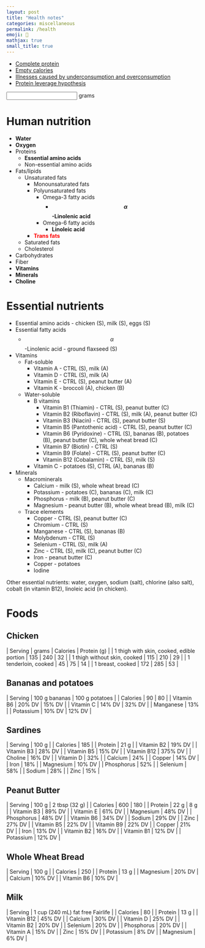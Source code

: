 ```yaml
---
layout: post
title: "Health notes"
categories: miscellaneous
permalink: /health
emoji: 🫠
mathjax: true
small_title: true
---
```


- [Complete protein](https://en.wikipedia.org/wiki/Complete_protein)
- [Empty calories](https://en.wikipedia.org/wiki/Empty_calories)
- [Illnesses caused by underconsumption and overconsumption](https://en.wikipedia.org/wiki/Human_nutrition#Illnesses_caused_by_underconsumption_and_overconsumption)
- [Protein leverage hypothesis](https://en.wikipedia.org/wiki/Protein_leverage_hypothesis)

<input type="text" id="calculator-input"><label for="calculator-input"> grams</label>
<br>
<div id="calculator-output"></div>
<script>
  function calculatorOutputTextContent(grams) {
    const numGrams = Number(grams)
    if (isNaN(numGrams)) {
      return "Input must be a number";
    } else {
      const foodNutritionData = {
        // "Food": [calories per serving, grams per serving, grams protein per serving]
        "Chicken breast": [285, 172, 53],
        "Chicken thighs with skin": [240, 135, 32],
        "Chicken thighs without skin": [210, 115, 29],
        "Chicken tenderloins": [75, 45, 14],
        "Peanut butter": [180, 32, 8]
      };
      let result = ``;
      Object.keys(foodNutritionData).forEach(function(food) {
        const data = foodNutritionData[food];
        const caloriesPerServing = data[0]
        const gramsPerServing = data[1]
        const gramsProteinPerServing = data[2]
        const servings = numGrams / gramsPerServing;
        const calories = (servings * caloriesPerServing).toFixed(1);
        const protein = (servings * gramsProteinPerServing).toFixed(1);
        result += `${food} - ${calories} calories, ${protein} grams protein<br>`;
      });
      return result;
    }
  };
  const calculatorInput = document.querySelector("#calculator-input");
  const calculatorOutput = document.querySelector("#calculator-output");
  calculatorInput.addEventListener("input", function() {
    calculatorOutput.innerHTML = calculatorOutputTextContent(calculatorInput.value);
  });
</script>

# Human nutrition

- **Water**
- **Oxygen**
- Proteins
  - **Essential amino acids**
  - Non-essential amino acids
- Fats/lipids
  - Unsaturated fats
    - Monounsaturated fats
    - Polyunsaturated fats
      - Omega-3 fatty acids
        - **$$ \alpha $$-Linolenic acid**
      - Omega-6 fatty acids
        - **Linoleic acid**
    - <span style="font-weight: bold; color: red;">Trans fats</span>
  - Saturated fats
  - Cholesterol
- Carbohydrates
- Fiber
- **Vitamins**
- **Minerals**
- **Choline**

# Essential nutrients

- Essential amino acids - chicken (S), milk (S), eggs (S)
- Essential fatty acids
  - $$ \alpha $$-Linolenic acid - ground flaxseed (S)
- Vitamins
  - Fat-soluble
    - Vitamin A - CTRL (S), milk (A)
    - Vitamin D - CTRL (S), milk (A)
    - Vitamin E - CTRL (S), peanut butter (A)
    - Vitamin K - broccoli (A), chicken (B)
  - Water-soluble
    - B vitamins
      - Vitamin B1 (Thiamin) - CTRL (S), peanut butter (C)
      - Vitamin B2 (Riboflavin) - CTRL (S), milk (A), peanut butter (C)
      - Vitamin B3 (Niacin) - CTRL (S), peanut butter (S)
      - Vitamin B5 (Pantothenic acid) - CTRL (S), peanut butter (C)
      - Vitamin B6 (Pyridoxine) - CTRL (S), bananas (B), potatoes (B), peanut butter (C), whole wheat bread (C)
      - Vitamin B7 (Biotin) - CTRL (S)
      - Vitamin B9 (Folate) - CTRL (S), peanut butter (C)
      - Vitamin B12 (Cobalamin) - CTRL (S), milk (S)
    - Vitamin C - potatoes (S), CTRL (A), bananas (B)
- Minerals
  - Macrominerals
    - Calcium - milk (S), whole wheat bread (C)
    - Potassium - potatoes (C), bananas (C), milk (C)
    - Phosphorus - milk (B), peanut butter (C)
    - Magnesium - peanut butter (B), whole wheat bread (B), milk (C)
  - Trace elements
    - Copper - CTRL (S), peanut butter (C)
    - Chromium - CTRL (S)
    - Manganese - CTRL (S), bananas (B)
    - Molybdenum - CTRL (S)
    - Selenium - CTRL (S), milk (A)
    - Zinc - CTRL (S), milk (C), peanut butter (C)
    - Iron - peanut butter (C)
    - Copper - potatoes
    - Iodine

Other essential nutrients: water, oxygen, sodium (salt), chlorine (also salt), cobalt (in vitamin B12), linoleic acid (in chicken).

# Foods

## Chicken

| Serving                                   | grams | Calories | Protein (g) |
| 1 thigh with skin, cooked, edible portion | 135   | 240      | 32          |
| 1 thigh without skin, cooked              | 115   | 210      | 29          |
| 1 tenderloin, cooked                      | 45    | 75       | 14          |
| 1 breast, cooked                          | 172   | 285      | 53          |

## Bananas and potatoes

| Serving    | 100 g bananas   | 100 g potatoes |
| Calories   | 90       | 80     |
| Vitamin B6 | 20% DV   | 15% DV |
| Vitamin C  | 14% DV   | 32% DV |
| Manganese  | 13%      |
| Potassium  | 10% DV   | 12% DV |

## Sardines

| Serving     | 100 g   |
| Calories    | 185     |
| Protein     | 21 g    |
| Vitamin B2  | 19% DV  |
| Vitamin B3  | 28% DV  |
| Vitamin B5  | 15% DV  |
| Vitamin B12 | 375% DV |
| Choline     | 16% DV  |
| Vitamin D   | 32%     |
| Calcium     | 24%     |
| Copper      | 14% DV  |
| Iron        | 18%     |
| Magnesium   | 10% DV  |
| Phosphorus  | 52%     |
| Selenium    | 58%     |
| Sodium      | 28%     |
| Zinc        | 15%     |

## Peanut Butter

| Serving    | 100 g  | 2 tbsp (32 g) |
| Calories   | 600    | 180           |
| Protein    | 22 g   | 8 g           |
| Vitamin B3 | 89% DV |
| Vitamin E  | 61% DV |
| Magnesium  | 48% DV |
| Phosphorus | 48% DV |
| Vitamin B6 | 34% DV |
| Sodium     | 29% DV |
| Zinc       | 27% DV |
| Vitamin B5 | 22% DV |
| Vitamin B9 | 22% DV |
| Copper     | 21% DV |
| Iron       | 13% DV |
| Vitamin B2 | 16% DV |
| Vitamin B1 | 12% DV |
| Potassium  | 12% DV |

## Whole Wheat Bread

| Serving    | 100 g  |
| Calories   | 250    |
| Protein    | 13 g   |
| Magnesium  | 20% DV |
| Calcium    | 10% DV |
| Vitamin B6 | 10% DV |

## Milk

| Serving | 1 cup (240 mL) fat free Fairlife |
| Calories    | 80     | 
| Protein     | 13 g   |
| Vitamin B12 | 45% DV |
| Calcium     | 30% DV |
| Vitamin D   | 25% DV |
| Vitamin B2  | 20% DV |
| Selenium    | 20% DV |
| Phosphorus  | 20% DV |
| Vitamin A   | 15% DV |
| Zinc        | 15% DV |
| Potassium   | 8% DV  |
| Magnesium   | 6% DV  |

